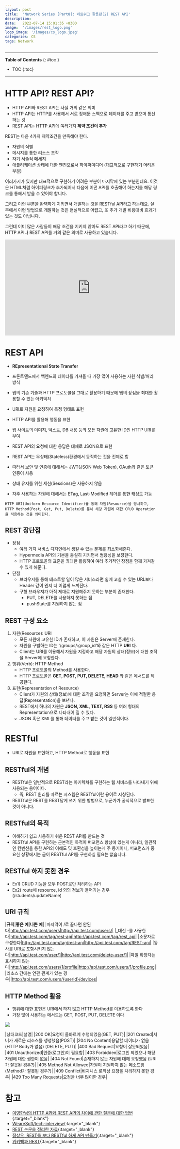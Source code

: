 ```yaml
---
layout: post
title:  'Network Series [Part8]: 네트워크 활용편(2) REST API'
description: 
date:   2022-07-14 15:01:35 +0300
image:  '/images/rest_logo.png'
logo_image: '/images/cs_logo.jpeg'
categories: CS
tags: Network
---
```


---
**Table of Contents**
{: #toc }
*  TOC
{:toc}
---  

# HTTP API? REST API?
- HTTP API와 REST API는 사실 거의 같은 의미 
- HTTP API는 HTTP를 사용해서 서로 정해둔 스펙으로 데이터를 주고 받으며 통신하는 것
- REST API는 HTTP API에 여러가지 **제약 조건이 추가**  

REST는 다음 4가지 제약조건을 만족해야 한다.  

- 자원의 식별
- 메시지를 통한 리소스 조작
- 자기 서술적 메세지
- 애플리케이션 상태에 대한 엔진으로서 하이퍼미디어 (대표적으로 구현하기 어려운 부분)

여러가지가 있지만 대표적으로 구현하기 어려운 부분이 마지막에 있는 부분인데요. 이것은 HTML처럼 하이퍼링크가 추가되어서 다음에 어떤 API를 호출해야 하는지를 해당 링크를 통해서 받을 수 있어야 합니다.  

그리고 이런 부분을 완벽하게 지키면서 개발하는 것을 RESTful API라고 하는데요. 실무에서 이런 방법으로 개발하는 것은 현실적으로 어렵고, 또 추가 개발 비용대비 효과가 있는 것도 아닙니다.  

그런데 이미 많은 사람들이 해당 조건을 지키지 않아도 REST API라고 하기 때문에, HTTP API나 REST API를 거의 같은 의미로 사용하고 있습니다.  

<iframe width="560" height="315" src="https://www.youtube.com/embed/RP_f5dMoHFc" title="YouTube video player" frameborder="0" allow="accelerometer; autoplay; clipboard-write; encrypted-media; gyroscope; picture-in-picture" allowfullscreen></iframe>

# REST API

- **REpresentational State Transfer**
- 프론트엔드에서 백엔드의 데이터를 가져올 때 가장 많이 사용하는 자원 식별/처리 방식
- 웹의 기존 기술과 HTTP 프로토콜을 그대로 활용하기 때문에 웹의 장점을 최대한 활용할 수 있는 아키텍처
- URI로 자원을 요청하여 특정 형태로 표현
- HTTP API를 활용해 행동을 표현
- 웹 사이트의 이미지, 텍스트, DB 내용 등의 모든 자원에 고유한 ID인 HTTP URI를 부여
- REST API의 요청에 대한 응답은 대체로 JSON으로 표현

- REST API는 무상태(Stateless)환경에서 동작하는 것을 전제로 함
- 따라서 보안 및 인증에 대해서는 JWT(JSON Web Token), OAuth와 같은 토큰 인증이 사용
- 상태 유지를 위한 세션(Sessions)은 사용하지 않음
- 자주 사용하는 자원에 대해서는 ETag, Last-Modified 헤더를 통한 캐싱도 가능

```
HTTP URI(Uniform Resource Identifier)를 통해 자원(Resource)을 명시하고, 
HTTP Method(Post, Get, Put, Delete)를 통해 해당 자원에 대한 CRUD Operation을 적용하는 것을 의미한다.
```

## REST 장단점

* 장점
  * 여러 가지 서비스 디자인에서 생길 수 있는 문제를 최소화해준다.
  * Hypermedia API의 기본을 충실히 지키면서 범용성을 보장한다.
  * HTTP 프로토콜의 표준을 최대한 활용하여 여러 추가적인 장점을 함께 가져갈 수 있게 해준다.
* 단점
  * 브라우저를 통해 테스트할 일이 많은 서비스라면 쉽게 고칠 수 있는 URL보다 Header 값이 왠지 더 어렵게 느껴진다.
  * 구형 브라우저가 아직 제대로 지원해주지 못하는 부분이 존재한다.
    * PUT, DELETE를 사용하지 못하는 점
    * pushState를 지원하지 않는 점

## REST 구성 요소
  1. 자원(Resource): URI
      * 모든 자원에 고유한 ID가 존재하고, 이 자원은 Server에 존재한다.
      * 자원을 구별하는 ID는 '/groups/:group_id'와 같은 HTTP **URI** 다.
      * Client는 URI를 이용해서 자원을 지정하고 해당 자원의 상태(정보)에 대한 조작을 Server에 요청한다.
  2. 행위(Verb): HTTP Method
      * HTTP 프로토콜의 Method를 사용한다.
      * HTTP 프로토콜은 **GET, POST, PUT, DELETE, HEAD** 와 같은 메서드를 제공한다.
  3. 표현(Representation of Resource)
      * Client가 자원의 상태(정보)에 대한 조작을 요청하면 Server는 이에 적절한 응답(Representation)을 보낸다.
      * REST에서 하나의 자원은 **JSON, XML, TEXT, RSS** 등 여러 형태의 Representation으로 나타내어 질 수 있다.
      * JSON 혹은 XML를 통해 데이터를 주고 받는 것이 일반적이다.

# RESTful

- URI로 자원을 표현하고, HTTP Method로 행동을 표현

## RESTful의 개념
- RESTful은 일반적으로 REST라는 아키텍처를 구현하는 웹 서비스를 나타내기 위해 사용되는 용어이다.
  - 즉, REST 원리를 따르는 시스템은 RESTful이란 용어로 지칭된다.
- RESTful은 REST를 REST답게 쓰기 위한 방법으로, 누군가가 공식적으로 발표한 것이 아니다.

## RESTful의 목적
- 이해하기 쉽고 사용하기 쉬운 REST API를 만드는 것
- RESTful API를 구현하는 근본적인 목적이 퍼포먼스 향상에 있는게 아니라, 일관적인 컨벤션을 통한 API의 이해도 및 호환성을 높이는게 주 동기이니, 퍼포먼스가 중요한 상황에서는 굳이 RESTful API를 구현하실 필요는 없습니다.

## RESTful 하지 못한 경우
- Ex1) CRUD 기능을 모두 POST로만 처리하는 API
- Ex2) route에 resource, id 외의 정보가 들어가는 경우(/students/updateName)

## URI 규칙

|**규칙**|**좋은 예**|**나쁜 예**|
|마지막이 /로 끝나면 안된다|http://api.test.com/users|http://api.test.com/users/|
|_대신 -를 사용한다|http://api.test.com/tag/rest-api|http://api.test.com/tag/rest_api|
|소문자로 구성한다|http://api.test.com/tag/rest-api|http://api.test.com/tag/REST-api|
|동사를 URI로 포함시키지 않는다|http://api.test.com/user/1|http://api.test.com/delete-user/1|
|파일 확장자는 표시하지 않는다|http://api.test.com/users/1/profile|http://api.test.com/users/1/profile.png|
|리소스 간에는 연관 관계가 있는 경우||http://api.test.com/users/{userid}/devices|

## HTTP Method 활용

- 행위에 대한 표현은 URI에서 하지 않고 HTTP Method를 이용하도록 한다
- 가장 많이 사용하는 메서드는 GET, POST, PUT, DELETE 이다

![](/images/rest_1.png)

|상태코드|설명|
|200 OK|요청이 올바르게 수행되었음(GET, PUT)|
|201 Created|서버가 새로운 리소스를 생성했음(POST)|
|204 No Content|응답할 데이터가 없음(HTTP Body가 없음) (DELETE, PUT)|
|400 Bad Request|요청이 잘못되었음|
|401 Unauthorized|인증(로그인)이 필요함|
|403 Forbidden|로그인 되었으나 해당 자원에 대한 권한이 없음|
|404 Not Found|존재하지 않는 자원에 대해 요청했음 (URI가 잘못된 경우?)|
|405 Method Not Allowed|자원이 지원하지 않는 메소드임 (Method가 잘못된 경우?)|
|409 Confilct|비지니스 로직상 요청을 처리하지 못한 경우|
|429 Too Many Requests|요청을 너무 많이한 경우|


# 참고

- [이영한님의 HTTP API와 REST API의 차이에 관한 질문에 대한 답변](https://www.inflearn.com/questions/126743){:target="_blank"}
- [WeareSoft/tech-interview](https://github.com/WeareSoft/tech-interview/blob/master/contents/network.md#http%EC%99%80-https-%EB%8F%99%EC%9E%91-%EA%B3%BC%EC%A0%95){:target="_blank"}
- [REST 논문을 정리한 자료](https://restfulapi.net/){:target="_blank"}
- [정상우, REST를 보다 RESTful 하게 API 만들기](https://pronist.dev/146){:target="_blank"}
- [위키백과 REST](https://ko.wikipedia.org/wiki/REST){:target="_blank"}